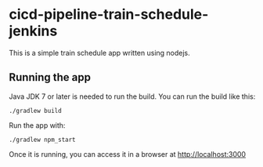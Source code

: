 # cicd-pipeline-train-schedule-jenkins

This is a simple train schedule app written using nodejs.

## Running the app

Java JDK 7 or later is needed to run the build. You can run the build like this:

    ./gradlew build

Run the app with:

    ./gradlew npm_start

Once it is running, you can access it in a browser at [http://localhost:3000](http://localhost:3000)
